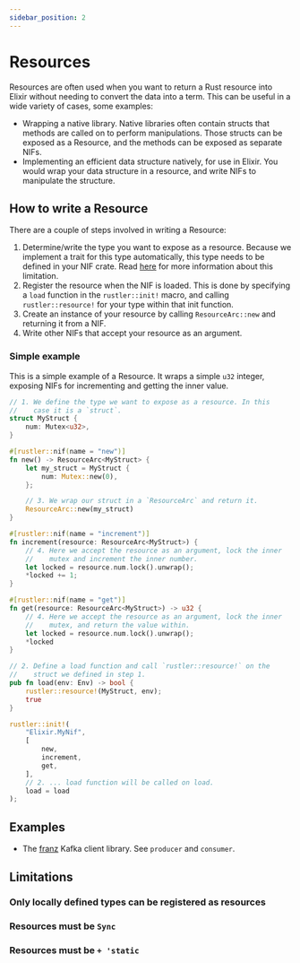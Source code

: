 ```yaml
---
sidebar_position: 2
---
```


# Resources

Resources are often used when you want to return a Rust resource into Elixir without needing to convert the data into a term. This can be useful in a wide variety of cases, some examples:

* Wrapping a native library. Native libraries often contain structs that methods are called on to perform manipulations. Those structs can be exposed as a Resource, and the methods can be exposed as separate NIFs.
* Implementing an efficient data structure natively, for use in Elixir. You would wrap your data structure in a resource, and write NIFs to manipulate the structure.

## How to write a Resource

There are a couple of steps involved in writing a Resource:

1. Determine/write the type you want to expose as a resource. Because we implement a trait for this type automatically, this type needs to be defined in your NIF crate. Read [here](#only-locally-defined-types-can-be-registered-as-resources) for more information about this limitation.
2. Register the resource when the NIF is loaded. This is done by specifying a `load` function in the `rustler::init!` macro, and calling `rustler::resource!` for your type within that init function.
3. Create an instance of your resource by calling `ResourceArc::new` and returning it from a NIF.
4. Write other NIFs that accept your resource as an argument.

### Simple example

This is a simple example of a Resource. It wraps a simple `u32` integer, exposing NIFs for incrementing and getting the inner value.

```rust
// 1. We define the type we want to expose as a resource. In this 
//    case it is a `struct`.
struct MyStruct {
    num: Mutex<u32>,
}

#[rustler::nif(name = "new")]
fn new() -> ResourceArc<MyStruct> {
    let my_struct = MyStruct {
        num: Mutex::new(0),
    };

    // 3. We wrap our struct in a `ResourceArc` and return it.
    ResourceArc::new(my_struct)
}

#[rustler::nif(name = "increment")]
fn increment(resource: ResourceArc<MyStruct>) {
    // 4. Here we accept the resource as an argument, lock the inner 
    //    mutex and increment the inner number.
    let locked = resource.num.lock().unwrap();
    *locked += 1;
}

#[rustler::nif(name = "get")]
fn get(resource: ResourceArc<MyStruct>) -> u32 {
    // 4. Here we accept the resource as an argument, lock the inner 
    //    mutex, and return the value within.
    let locked = resource.num.lock().unwrap();
    *locked
}

// 2. Define a load function and call `rustler::resource!` on the 
//    struct we defined in step 1.
pub fn load(env: Env) -> bool {
    rustler::resource!(MyStruct, env);
    true
}

rustler::init!(
    "Elixir.MyNif",
    [
        new,
        increment,
        get,
    ],
    // 2. ... load function will be called on load.
    load = load
);
```

## Examples

* The [franz](https://github.com/scrogson/franz/) Kafka client library. See `producer` and `consumer`.

## Limitations

### Only locally defined types can be registered as resources

### Resources must be `Sync`

### Resources must be `+ 'static`
